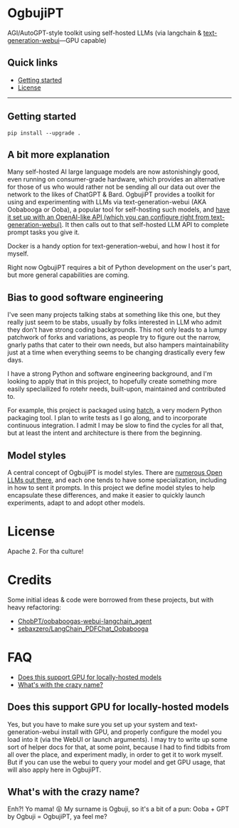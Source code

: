 # OgbujiPT

AGI/AutoGPT-style toolkit using self-hosted LLMs (via langchain & [text-generation-webui](https://github.com/oobabooga/text-generation-webui)—GPU capable)

<!--
Not yet in PyPI
[![PyPI - Version](https://img.shields.io/pypi/v/ogbujipt.svg)](https://pypi.org/project/ogbujipt)
[![PyPI - Python Version](https://img.shields.io/pypi/pyversions/ogbujipt.svg)](https://pypi.org/project/ogbujipt)
-->
## Quick links

- [Getting started]([#installation](getting-started))
- [License](#license)

-----

## Getting started

```console
pip install --upgrade .
```

<!--
Not yet in PyPI
```console
pip install ogbujipt
```

-->

## A bit more explanation

Many self-hosted AI large language models are now astonishingly good, even running on consumer-grade hardware, which provides an alternative for those of us who would rather not be sending all our data out over the network to the likes of ChatGPT & Bard. OgbujiPT provides a toolkit for using and experimenting with LLMs via text-generation-webui (AKA Oobabooga or Ooba), a popular tool for self-hosting such models, and [have it set up with an OpenAI-like API (which you can configure right from text-generation-webui)](https://github.com/oobabooga/text-generation-webui/tree/main/extensions/openai). It then calls out to that self-hosted LLM API to complete prompt tasks you give it.

Docker is a handy option for text-generation-webui, and how I host it for myself.

Right now OgbujiPT requires a bit of Python development on the user's part, but more general capabilities are coming.

## Bias to good software engineering

I've seen many projects talking stabs at something like this one, but they really just seem to be stabs, usually by folks interested in LLM who admit they don't have strong coding backgrounds. This not only leads to a lumpy patchwork of forks and variations, as people try to figure out the narrow, gnarly paths that cater to their own needs, but also hampers maintainability just at a time when everything seems to be changing drastically every few days.

I have a strong Python and software engineering background, and I'm looking to apply that in this project, to hopefully create something more easily speclailized fo rotehr needs, built-upon, maintained and contributed to.

For example, this project is packaged using [hatch](https://hatch.pypa.io/), a very modern Python packaging tool. I plan to write tests as I go along, and to incorporate continuous integration. I admit I may be slow to find the cycles for all that, but at least the intent and architecture is there from the beginning.

## Model styles

A central concept of OgbujiPT is model styles. There are [numerous Open LLMs out there](https://huggingface.co/spaces/HuggingFaceH4/open_llm_leaderboard), and each one tends to have some specialization, including in how to sent it prompts. In this project we define model styles to help encapsulate these differences, and make it easier to quickly launch experiments, adapt to and adopt other models.

# License

Apache 2. For tha culture!

# Credits

Some initial ideas & code were borrowed from these projects, but with heavy refactoring:

* [ChobPT/oobaboogas-webui-langchain_agent](https://github.com/ChobPT/oobaboogas-webui-langchain_agent)
* [sebaxzero/LangChain_PDFChat_Oobabooga](https://github.com/sebaxzero/LangChain_PDFChat_Oobabooga)

# FAQ

- [Does this support GPU for locally-hosted models](#does-this-support-gpu-for-locally-hosted-models)
- [What's with the crazy name?](#whats-with-the-crazy-name)

## Does this support GPU for locally-hosted models

Yes, but you have to make sure you set up your system and text-generation-webui install with GPU, and properly configure the model you load into it (via the WebUI or launch arguments). I may try to write up some sort of helper docs for that, at some point, because I had to find tidbits from all over the place, and experiment madly, in order to get it to work myself. But if you can use the webui to query your model and get GPU usage, that will also apply here in OgbujiPT.

## What's with the crazy name?

Enh?! Yo mama! 😝 My surname is Ogbuji, so it's a bit of a pun: Ooba + GPT by Ogbuji = OgbujiPT, ya feel me?
